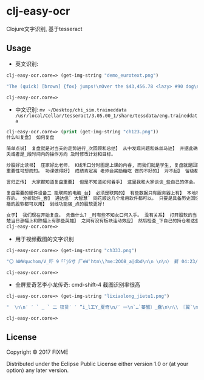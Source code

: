 # clj-easy-ocr

Clojure文字识别, 基于tesseract

## Usage
* 英文识别:
```clojure
clj-easy-ocr.core=> (get-img-string "demo_eurotext.png")

"The (quick) [brown] {fox} jumps!\nOver the $43,456.78 <lazy> #90 dog\n& duck/goose, as 12.5% of E-mail\nfrom aspammer@website.com is spam.\nDer ,,schnelle” braune Fuchs springt\nﬁber den faulen Hund. Le renard brun\n«rapide» saute par-dessus le chien\nparesseux. La volpe marrone rapida\nsalta sopra i] cane pigro. El zorro\nmarrén répido salta sobre el perro\nperezoso. A raposa marrom répida\nsalta sobre 0 C50 preguieoso."

clj-easy-ocr.core=>

```
* 中文识别: ` mv ~/Desktop/chi_sim.traineddata  /usr/local/Cellar/tesseract/3.05.00_1/share/tessdata/eng.traineddata `
```clojure
clj-easy-ocr.core=> (print (get-img-string "ch123.png"))
什么叫复盘】 如何复盘

简单点说】 复盘就是对当夭的走势进行_次回顾和总结】 从中发现问题和姝丝马迹】 并据此确立自己在第二
夭或者是_段时间内的操作方向 及时修改计划和目标。

炒股好比读书】 庄家好比老师， K线禾口分时图是上课的内睿, 而我们就是学生, 复盘就是回家作业, 其
重要性可想而知。 功课做得好】 成绩肯定高 老师会奖励糖吃 做的不好的】 对不起】 留级都有份。

言归正传】 大家都知道复盘重要】 但是不知道如何着手】 这里我和大家谈谈_些自己的体会。 纯粹是个

复盘需要的硬件设备二 能联网的电脑_台】 必须是联网的】 有些数据只有服务器上有】 本地机子是不储
存的。 分析软件_套】 通达信` 大智慧` 同花顺这几个常用软件都可以。 只要是具备历史回忆功能和分时重
播的股软都可以用】 划线功能强_点的股软更好!

女子】 我们现在开始复盘。 先做什么? _时有些不知女口何入手。 没有关系】 打开股软的当日排名】 先看清
楚当日涨幅上和跌幅上有那些英雄】 之间有没有板块连动效应】 然后检查_下自己的持仓和这些老兄有没有nil
clj-easy-ocr.core=>
```
* 用于视频截图的文字识别
```clojure
clj-easy-ocr.core=> (get-img-string "ch333.png")

"〇 WWWquchom/V_吓 9「「j6寸 厂eW′htm\\?me:2OO8_a|dbd\n\n \n\n〉 鼾 04:23/45:55 高清 〔I` 匡] 尺】\n\n弹幕 设置 登录或注册后来_发吧!\n\n李小龙传奇第43集"

clj-easy-ocr.core=>
```
* 全屏爱奇艺李小龙传奇: cmd-shift-4 截图识别率很高
```clojure
clj-easy-ocr.core=> (get-img-string "lixiaolong_jietu1.png")

"  \n\n′ ′ ` _ ` 二 钗赁′ ′ ”i_l工Y_夏奇\n/′ 一\n`…`蓁蟹〕_蠢\n\n\\ 〖翼`\n\n\\_、′\n\n来快点 我要给他们一个惊喜"

clj-easy-ocr.core=>
```
## License

Copyright © 2017 FIXME

Distributed under the Eclipse Public License either version 1.0 or (at
your option) any later version.
